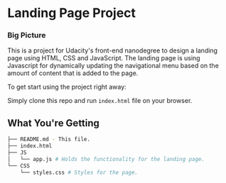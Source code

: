 # Landing Page Project

### Big Picture

This is a project for Udacity's front-end nanodegree to design a landing page using HTML, CSS and JavaScript. The landing page is using Javascript for dynamically updating the navigational menu based on the amount of content that is added to the page.

To get start using the project right away:

Simply clone this repo and run `index.html` file on your browser.

## What You're Getting

```bash
├── README.md - This file.
├── index.html
├── JS
│   └── app.js # Holds the functionality for the landing page.
└── CSS
    └── styles.css # Styles for the page.
```
